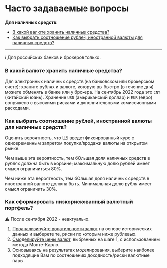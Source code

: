 # Часто задаваемые вопросы

**Для наличных средств**:

- [В какой валюте хранить наличные средства?](#в-какой-валюте-хранить-наличные-средства)
- [Как выбрать соотношение рублей, иностранной валюты для наличных средств?](#как-выбрать-соотношение-рублей-иностранной-валюты-для-наличных-средств)

---

:information_source: Для российских банков и брокеров только.

### В какой валюте хранить наличные средства?

Для электронных наличных средств (на банковском или брокерском счете): храните рублях и валюте, которую вы быстро (в течение дня) можете обменять в банке или у брокера. На сентябрь 2022 года это `CNY` (китайский юань). Хранение `USD` (американский доллар) и `EUR` (евро) сопряжено с высокими рисками и дополнительными комиссионными расходами.

### Как выбрать соотношение рублей, иностранной валюты для наличных средств?

Оценить вероятность, что ЦБ введет фиксированный курс с одновременным запретом покупки/продажи валюты на открытом рынке.

Чем выше эта вероятность, тем бОльшая доля наличных средств в рублях должна быть в корзине; максимальную долю рублей имеет смысл ограничиться 80%.

Чем ниже эта вероятность, тем бОльшая доля наличных средств в иностранной валюте должна быть. Минимальная долю рубля имеет смысл ограничить 30%.

### Как сформировать низкорискованный валютный портфель? 

:warning: После сентября 2022 - неактуально.

1. [Проанализируйте волатильности валют](src/fx_currencies_analysis.md) на основе исторических данных и выберете те, риски по которым ниже рублевых.
2. [Смоделируйте цены валют](src/fx_currency_portfolio__assets_selection.ipynb), выбранных на шаге 1, с использованием метода Монте-Карло.
3. Основываясь на результатах моделирования, выберите наиболее подходящие Вам по соотношению доходность/риски валютные пары.
